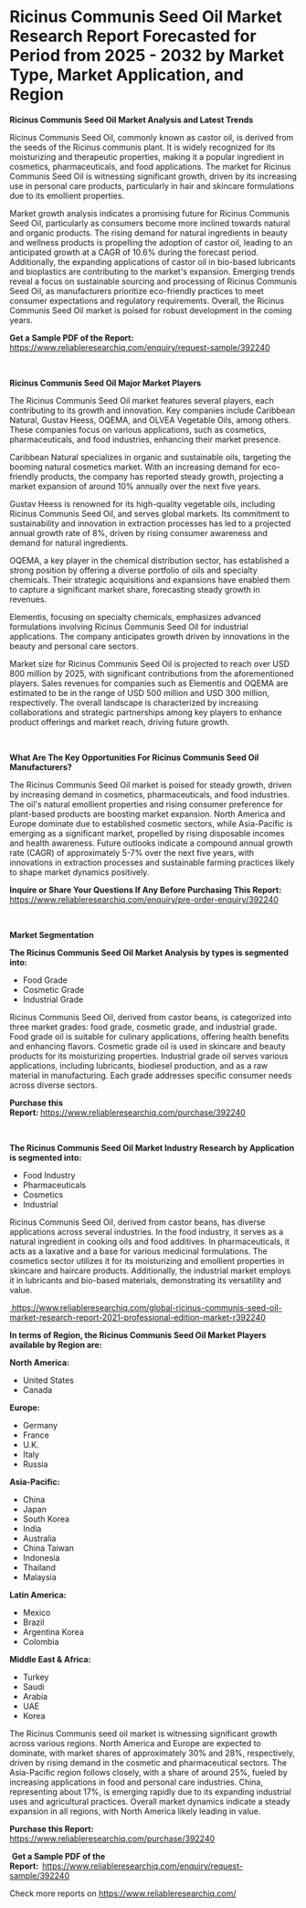 <p><h1>Ricinus Communis Seed Oil Market Research Report Forecasted for Period from 2025 -  2032 by Market Type, Market Application, and Region</h1></p><p><strong>Ricinus Communis Seed Oil Market Analysis and Latest Trends</strong></p>
<p><p>Ricinus Communis Seed Oil, commonly known as castor oil, is derived from the seeds of the Ricinus communis plant. It is widely recognized for its moisturizing and therapeutic properties, making it a popular ingredient in cosmetics, pharmaceuticals, and food applications. The market for Ricinus Communis Seed Oil is witnessing significant growth, driven by its increasing use in personal care products, particularly in hair and skincare formulations due to its emollient properties.</p><p>Market growth analysis indicates a promising future for Ricinus Communis Seed Oil, particularly as consumers become more inclined towards natural and organic products. The rising demand for natural ingredients in beauty and wellness products is propelling the adoption of castor oil, leading to an anticipated growth at a CAGR of 10.6% during the forecast period. Additionally, the expanding applications of castor oil in bio-based lubricants and bioplastics are contributing to the market's expansion. Emerging trends reveal a focus on sustainable sourcing and processing of Ricinus Communis Seed Oil, as manufacturers prioritize eco-friendly practices to meet consumer expectations and regulatory requirements. Overall, the Ricinus Communis Seed Oil market is poised for robust development in the coming years.</p></p>
<p><strong>Get a Sample PDF of the Report:&nbsp;</strong> <a href="https://www.reliableresearchiq.com/enquiry/request-sample/392240?utm_campaign=99&utm_medium=2&utm_source=Github&utm_content=ia&utm_term=17012025&utm_id=ricinus-communis-seed-oil">https://www.reliableresearchiq.com/enquiry/request-sample/392240</a></p>
<p>&nbsp;</p>
<p><strong>Ricinus Communis Seed Oil Major Market Players</strong></p>
<p><p>The Ricinus Communis Seed Oil market features several players, each contributing to its growth and innovation. Key companies include Caribbean Natural, Gustav Heess, OQEMA, and OLVEA Vegetable Oils, among others. These companies focus on various applications, such as cosmetics, pharmaceuticals, and food industries, enhancing their market presence.</p><p>Caribbean Natural specializes in organic and sustainable oils, targeting the booming natural cosmetics market. With an increasing demand for eco-friendly products, the company has reported steady growth, projecting a market expansion of around 10% annually over the next five years.</p><p>Gustav Heess is renowned for its high-quality vegetable oils, including Ricinus Communis Seed Oil, and serves global markets. Its commitment to sustainability and innovation in extraction processes has led to a projected annual growth rate of 8%, driven by rising consumer awareness and demand for natural ingredients.</p><p>OQEMA, a key player in the chemical distribution sector, has established a strong position by offering a diverse portfolio of oils and specialty chemicals. Their strategic acquisitions and expansions have enabled them to capture a significant market share, forecasting steady growth in revenues.</p><p>Elementis, focusing on specialty chemicals, emphasizes advanced formulations involving Ricinus Communis Seed Oil for industrial applications. The company anticipates growth driven by innovations in the beauty and personal care sectors.</p><p>Market size for Ricinus Communis Seed Oil is projected to reach over USD 800 million by 2025, with significant contributions from the aforementioned players. Sales revenues for companies such as Elementis and OQEMA are estimated to be in the range of USD 500 million and USD 300 million, respectively. The overall landscape is characterized by increasing collaborations and strategic partnerships among key players to enhance product offerings and market reach, driving future growth.</p></p>
<p>&nbsp;</p>
<p><strong>What Are The Key Opportunities For Ricinus Communis Seed Oil Manufacturers?</strong></p>
<p><p>The Ricinus Communis Seed Oil market is poised for steady growth, driven by increasing demand in cosmetics, pharmaceuticals, and food industries. The oil's natural emollient properties and rising consumer preference for plant-based products are boosting market expansion. North America and Europe dominate due to established cosmetic sectors, while Asia-Pacific is emerging as a significant market, propelled by rising disposable incomes and health awareness. Future outlooks indicate a compound annual growth rate (CAGR) of approximately 5-7% over the next five years, with innovations in extraction processes and sustainable farming practices likely to shape market dynamics positively.</p></p>
<p><strong>Inquire or Share Your Questions If Any Before Purchasing This Report:</strong> <a href="https://www.reliableresearchiq.com/enquiry/pre-order-enquiry/392240?utm_campaign=99&utm_medium=2&utm_source=Github&utm_content=ia&utm_term=17012025&utm_id=ricinus-communis-seed-oil">https://www.reliableresearchiq.com/enquiry/pre-order-enquiry/392240</a></p>
<p>&nbsp;</p>
<p><strong>Market Segmentation</strong></p>
<p><strong>The Ricinus Communis Seed Oil Market Analysis by types is segmented into:</strong></p>
<p><ul><li>Food Grade</li><li>Cosmetic Grade</li><li>Industrial Grade</li></ul></p>
<p><p>Ricinus Communis Seed Oil, derived from castor beans, is categorized into three market grades: food grade, cosmetic grade, and industrial grade. Food grade oil is suitable for culinary applications, offering health benefits and enhancing flavors. Cosmetic grade oil is used in skincare and beauty products for its moisturizing properties. Industrial grade oil serves various applications, including lubricants, biodiesel production, and as a raw material in manufacturing. Each grade addresses specific consumer needs across diverse sectors.</p></p>
<p><strong>Purchase this Report:&nbsp;</strong><a href="https://www.reliableresearchiq.com/purchase/392240?utm_campaign=99&utm_medium=2&utm_source=Github&utm_content=ia&utm_term=17012025&utm_id=ricinus-communis-seed-oil">https://www.reliableresearchiq.com/purchase/392240</a></p>
<p>&nbsp;</p>
<p><strong>The Ricinus Communis Seed Oil Market Industry Research by Application is segmented into:</strong></p>
<p><ul><li>Food Industry</li><li>Pharmaceuticals</li><li>Cosmetics</li><li>Industrial</li></ul></p>
<p><p>Ricinus Communis Seed Oil, derived from castor beans, has diverse applications across several industries. In the food industry, it serves as a natural ingredient in cooking oils and food additives. In pharmaceuticals, it acts as a laxative and a base for various medicinal formulations. The cosmetics sector utilizes it for its moisturizing and emollient properties in skincare and haircare products. Additionally, the industrial market employs it in lubricants and bio-based materials, demonstrating its versatility and value.</p></p>
<p><a href="https://www.reliableresearchiq.com/global-ricinus-communis-seed-oil-market-research-report-2021-professional-edition-market-r392240?utm_campaign=99&utm_medium=2&utm_source=Github&utm_content=ia&utm_term=17012025&utm_id=ricinus-communis-seed-oil">&nbsp;https://www.reliableresearchiq.com/global-ricinus-communis-seed-oil-market-research-report-2021-professional-edition-market-r392240</a></p>
<p><strong>In terms of Region, the Ricinus Communis Seed Oil Market Players available by Region are:</strong></p>
<p>
    <p> <strong> North America: </strong>
        <ul>
            <li>United States</li>
            <li>Canada</li>
        </ul>
        </p> 
    <p> <strong> Europe: </strong>
        <ul>
            <li>Germany</li>
            <li>France</li>
            <li>U.K.</li>
            <li>Italy</li>
            <li>Russia</li>
        </ul>
        </p> 
    <p> <strong> Asia-Pacific: </strong>
        <ul>
            <li>China</li>
            <li>Japan</li>
            <li>South Korea</li>
            <li>India</li>
            <li>Australia</li>
            <li>China Taiwan</li>
            <li>Indonesia</li>
            <li>Thailand</li>
            <li>Malaysia</li>
        </ul>
        </p> 
    <p> <strong> Latin America: </strong>
        <ul>
            <li>Mexico</li>
            <li>Brazil</li>
            <li>Argentina Korea</li>
            <li>Colombia</li>
        </ul>
        </p> 
    <p> <strong> Middle East & Africa: </strong>
        <ul>
            <li>Turkey</li>
            <li>Saudi</li>
            <li>Arabia</li>
            <li>UAE</li>
            <li>Korea</li>
        </ul>
    </p>
    </p>
<p><p>The Ricinus Communis seed oil market is witnessing significant growth across various regions. North America and Europe are expected to dominate, with market shares of approximately 30% and 28%, respectively, driven by rising demand in the cosmetic and pharmaceutical sectors. The Asia-Pacific region follows closely, with a share of around 25%, fueled by increasing applications in food and personal care industries. China, representing about 17%, is emerging rapidly due to its expanding industrial uses and agricultural practices. Overall market dynamics indicate a steady expansion in all regions, with North America likely leading in value.</p></p>
<p><strong>Purchase this Report: </strong><a href="https://www.reliableresearchiq.com/purchase/392240?utm_campaign=99&utm_medium=2&utm_source=Github&utm_content=ia&utm_term=17012025&utm_id=ricinus-communis-seed-oil">https://www.reliableresearchiq.com/purchase/392240</a></p>
<p>&nbsp;<strong>Get a Sample PDF of the Report:&nbsp;&nbsp;</strong><a href="https://www.reliableresearchiq.com/enquiry/request-sample/392240?utm_campaign=99&utm_medium=2&utm_source=Github&utm_content=ia&utm_term=17012025&utm_id=ricinus-communis-seed-oil">https://www.reliableresearchiq.com/enquiry/request-sample/392240</a></p>
<p><strong></strong></p>
<p>Check more reports on <a href="https://www.reliableresearchiq.com/?utm_campaign=99&utm_medium=2&utm_source=Github&utm_content=ia&utm_term=17012025&utm_id=ricinus-communis-seed-oil">https://www.reliableresearchiq.com/</a></p>